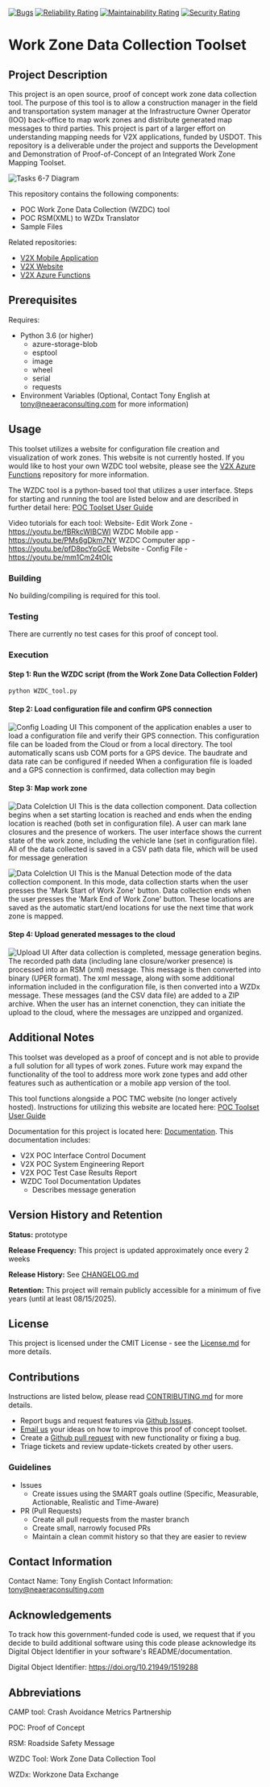 [![Bugs](https://sonarcloud.io/api/project_badges/measure?project=TonyEnglish_V2X-manual-data-collection&metric=bugs)](https://sonarcloud.io/dashboard?id=TonyEnglish_V2X-manual-data-collection)
[![Reliability Rating](https://sonarcloud.io/api/project_badges/measure?project=TonyEnglish_V2X-manual-data-collection&metric=reliability_rating)](https://sonarcloud.io/dashboard?id=TonyEnglish_V2X-manual-data-collection)
[![Maintainability Rating](https://sonarcloud.io/api/project_badges/measure?project=TonyEnglish_V2X-manual-data-collection&metric=sqale_rating)](https://sonarcloud.io/dashboard?id=TonyEnglish_V2X-manual-data-collection)
[![Security Rating](https://sonarcloud.io/api/project_badges/measure?project=TonyEnglish_V2X-manual-data-collection&metric=security_rating)](https://sonarcloud.io/dashboard?id=TonyEnglish_V2X-manual-data-collection)

# Work Zone Data Collection Toolset

## Project Description

This project is an open source, proof of concept work zone data collection tool. The purpose of this tool is to allow a construction manager in the field and transportation system manager at the Infrastructure Owner Operator (IOO) back-office to map work zones and distribute generated map messages to third parties. This project is part of a larger effort on understanding mapping needs for V2X applications, funded by USDOT. This repository is a deliverable under the project and supports the Development and Demonstration of Proof-of-Concept of an Integrated Work Zone Mapping Toolset.

![Tasks 6-7 Diagram](https://github.com/TonyEnglish/Work_Zone_Data_Collection_Toolset/blob/master/images/POC_WZ_Toolset.jpg)

This repository contains the following components:

- POC Work Zone Data Collection (WZDC) tool
- POC RSM(XML) to WZDx Translator
- Sample Files

Related repositories:

- [V2X Mobile Application](https://github.com/TonyEnglish/V2X_MobileApplication)
- [V2X Website](https://github.com/TonyEnglish/V2X_Website)
- [V2X Azure Functions](https://github.com/TonyEnglish/V2X_AzureFunctions)

## Prerequisites

Requires:

- Python 3.6 (or higher)
  - azure-storage-blob
  - esptool
  - image
  - wheel
  - serial
  - requests
- Environment Variables (Optional, Contact Tony English at [tony@neaeraconsulting.com](mailto://tony@neaeraconsulting.com) for more information)

## Usage

This toolset utilizes a website for configuration file creation and visualization of work zones. This website is not currently hosted. If you would like to host your own WZDC tool website, please see the [V2X Azure Functions](https://github.com/TonyEnglish/V2X_AzureFunctions) repository for more information.

The WZDC tool is a python-based tool that utilizes a user interface. Steps for starting and running the tool are listed below and are described in further detail here: [POC Toolset User Guide](https://github.com/TonyEnglish/Work_Zone_Data_Collection_Toolset/blob/master/POC%20Toolset%20User%20Guide.pdf)

Video tutorials for each tool:
Website- Edit Work Zone - https://youtu.be/fBRkcWIBCWI
WZDC Mobile app - https://youtu.be/PMs6gDkm7NY
WZDC Computer app - https://youtu.be/pfD8pcYpGcE
Website - Config File - https://youtu.be/mm1Cm24tOIc

### Building

No building/compiling is required for this tool.

### Testing

There are currently no test cases for this proof of concept tool.

### Execution

#### Step 1: Run the WZDC script (from the Work Zone Data Collection Folder)

```
python WZDC_tool.py
```

#### Step 2: Load configuration file and confirm GPS connection

![Config Loading UI](https://github.com/TonyEnglish/Work_Zone_Data_Collection_Toolset/blob/master/images/WZDC_tool_initialization_screen.jpg)
This component of the application enables a user to load a configuration file and verify their GPS connection. This configuration file can be loaded from the Cloud or from a local directory.
The tool automatically scans usb COM ports for a GPS device. The baudrate and data rate can be configured if needed
When a configuration file is loaded and a GPS connection is confirmed, data collection may begin

#### Step 3: Map work zone

![Data Colelction UI](https://github.com/TonyEnglish/Work_Zone_Data_Collection_Toolset/blob/master/images/WZDC_tool_automatic_data_collection_screen.JPG)
This is the data collection component. Data collection begins when a set starting location is reached and ends when the ending location is reached (both set in configuration file). A user can mark lane closures and the presence of workers. The user interface shows the current state of the work zone, including the vehicle lane (set in configuration file). All of the data collected is saved in a CSV path data file, which will be used for message generation

![Data Colelction UI](https://github.com/TonyEnglish/Work_Zone_Data_Collection_Toolset/blob/master/images/WZDC_tool_manual_data_collection_screen.JPG)
This is the Manual Detection mode of the data collection component. In this mode, data collection starts when the user presses the 'Mark Start of Work Zone' button. Data collection ends when the user presses the 'Mark End of Work Zone' button. These locations are saved as the automatic start/end locations for use the next time that work zone is mapped.

#### Step 4: Upload generated messages to the cloud

![Upload UI](https://github.com/TonyEnglish/Work_Zone_Data_Collection_Toolset/blob/master/images/upload_ui_screenshot.jpg)
After data collection is completed, message generation begins. The recorded path data (including lane closure/worker presence) is processed into an RSM (xml) message. This message is then converted into binary (UPER format). The xml message, along with some additional information included in the configuration file, is then converted into a WZDx message. These messages (and the CSV data file) are added to a ZIP archive. When the user has an internet conenction, they can initiate the upload to the cloud, where the messages are unzipped and organized.

## Additional Notes

This toolset was developed as a proof of concept and is not able to provide a full solution for all types of work zones. Future work may expand the functionality of the tool to address more work zone types and add other features such as authentication or a mobile app version of the tool.

This tool functions alongside a POC TMC website (no longer actively hosted). Instructions for utilizing this website are located here: [POC Toolset User Guide](https://github.com/TonyEnglish/Work_Zone_Data_Collection_Toolset/blob/master/POC%20Toolset%20User%20Guide.pdf)

Documentation for this project is located here: [Documentation](https://github.com/TonyEnglish/Work_Zone_Data_Collection_Toolset/tree/master/Documentation). This documentation includes:

- V2X POC Interface Control Document
- V2X POC System Engineering Report
- V2X POC Test Case Results Report
- WZDC Tool Documentation Updates
  - Describes message generation

## Version History and Retention

**Status:** prototype

**Release Frequency:** This project is updated approximately once every 2 weeks

**Release History:** See [CHANGELOG.md](https://github.com/TonyEnglish/Work_Zone_Data_Collection_Toolset/blob/master/CHANGELOG.md)

**Retention:** This project will remain publicly accessible for a minimum of five years (until at least 08/15/2025).

## License

This project is licensed under the CMIT License - see the [License.md](https://github.com/TonyEnglish/Work_Zone_Data_Collection_Toolset/blob/master/LICENSE.md) for more details.

## Contributions

Instructions are listed below, please read [CONTRIBUTING.md](https://github.com/TonyEnglish/Work_Zone_Data_Collection_Toolset/blob/master/CONTRIBUTING.md) for more details.

- Report bugs and request features via [Github Issues](https://github.com/TonyEnglish/Work_Zone_Data_Collection_Toolset/issues).
- [Email us](mailto://tony@neaeraconsulting.com) your ideas on how to improve this proof of concept toolset.
- Create a [Github pull request](https://github.com/TonyEnglish/Work_Zone_Data_Collection_Toolset/pulls) with new functionality or fixing a bug.
- Triage tickets and review update-tickets created by other users.

### Guidelines

- Issues
  - Create issues using the SMART goals outline (Specific, Measurable, Actionable, Realistic and Time-Aware)
- PR (Pull Requests)
  - Create all pull requests from the master branch
  - Create small, narrowly focused PRs
  - Maintain a clean commit history so that they are easier to review

## Contact Information

Contact Name: Tony English
Contact Information: [tony@neaeraconsulting.com](mailto://tony@neaeraconsulting.com)

## Acknowledgements

To track how this government-funded code is used, we request that if you decide to build additional software using this code please acknowledge its Digital Object Identifier in your software's README/documentation.

Digital Object Identifier: https://doi.org/10.21949/1519288

## Abbreviations

CAMP tool: Crash Avoidance Metrics Partnership

POC: Proof of Concept

RSM: Roadside Safety Message

WZDC Tool: Work Zone Data Collection Tool

WZDx: Workzone Data Exchange
